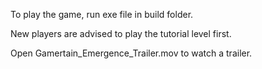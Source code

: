 To play the game, run exe file in build folder.

New players are advised to play the tutorial level first.

Open Gamertain_Emergence_Trailer.mov to watch a trailer.
